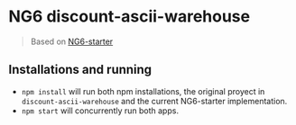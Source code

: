 # NG6 discount-ascii-warehouse

> Based on [NG6-starter](https://github.com/AngularClass/NG6-starter)

## Installations and running
* `npm install` will run both npm installations, the original proyect in `discount-ascii-warehouse` and the current NG6-starter implementation.
* `npm start` will concurrently run both apps.
